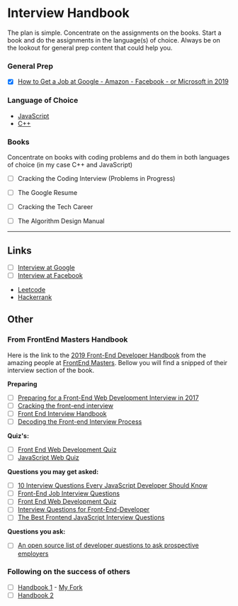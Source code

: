 # Interview Handbook
The plan is simple. Concentrate on the assignments on the books. Start a book and do the assignments in the language(s) of choice. Always be on the lookout for general prep content that could help you.

### General Prep
- [x] [How to Get a Job at Google - Amazon - Facebook - or Microsoft in 2019](https://youtu.be/6nODOtyHSBc)

### Language of Choice
* [JavaScript](https://github.com/caestrada/practicing-javascript/blob/master/README.md)
* [C++](https://github.com/caestrada/practicing-cpp/blob/master/README.md)

### Books
Concentrate on books with coding problems and do them in both languages of choice (in my case C++ and JavaScript)
- [ ] Cracking the Coding Interview (Problems in Progress)
- [ ] The Google Resume

- [ ] Cracking the Tech Career
- [ ] The Algorithm Design Manual

-------- 

## Links
- [ ] [Interview at Google](https://careers.google.com/how-we-hire/)
- [ ] [Interview at Facebook](https://www.facebook.com/careers/life/preparing-for-your-software-engineering-interview-at-facebook/)
* [Leetcode](https://leetcode.com/)
* [Hackerrank](https://www.hackerrank.com/)

## Other
### From FrontEnd Masters Handbook
Here is the link to the [2019 Front-End Developer Handbook](https://frontendmasters.com/books/front-end-handbook/2019/#3.8) from the amazing people at [FrontEnd Masters](https://frontendmasters.com/).
Bellow you will find a snipped of their interview section of the book.

**Preparing**
- [ ] [Preparing for a Front-End Web Development Interview in 2017](http://davidshariff.com/blog/preparing-for-a-front-end-web-development-interview-in-2017/)
- [ ] [Cracking the front-end interview](https://medium.freecodecamp.com/cracking-the-front-end-interview-9a34cd46237)
- [ ] [Front End Interview Handbook](https://github.com/yangshun/front-end-interview-handbook)
- [ ] [Decoding the Front-end Interview Process](https://dev.to/emmawedekind/decoding-the-front-end-interview-process-14dl)

**Quiz's:**
- [ ] [Front End Web Development Quiz](http://davidshariff.com/quiz/)
- [ ] [JavaScript Web Quiz](http://davidshariff.com/js-quiz/)

**Questions you may get asked:**
- [ ] [10 Interview Questions Every JavaScript Developer Should Know](https://medium.com/javascript-scene/10-interview-questions-every-javascript-developer-should-know-6fa6bdf5ad95)
- [ ] [Front-End Job Interview Questions](http://h5bp.github.io/Front-end-Developer-Interview-Questions/)
- [ ] [Front End Web Development Quiz](http://davidshariff.com/quiz/)
- [ ] [Interview Questions for Front-End-Developer](http://thatjsdude.com/interview/index.html)
- [ ] <a href="https://performancejs.com/post/hde6d32/The-Best-Frontend-JavaScript-Interview-Questions-(Written-by-a-Frontend-Engineer">The Best Frontend JavaScript Interview Questions</a>

**Questions you ask:**
- [ ] [An open source list of developer questions to ask prospective employers](https://github.com/ChiperSoft/InterviewThis)

### Following on the success of others

- [ ] [Handbook 1](https://github.com/jwasham/coding-interview-university) - [My Fork](https://github.com/caestrada/coding-interview-university)
- [ ] [Handbook 2](https://github.com/yangshun/front-end-interview-handbook)
